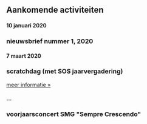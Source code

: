 ## Aankomende activiteiten

#### 10 januari 2020
### nieuwsbrief nummer 1, 2020

#### 7 maart 2020
### scratchdag (met SOS jaarvergadering)

[meer informatie »](/scratchdag2020)

#### ...
### voorjaarsconcert SMG "Sempre Crescendo"
